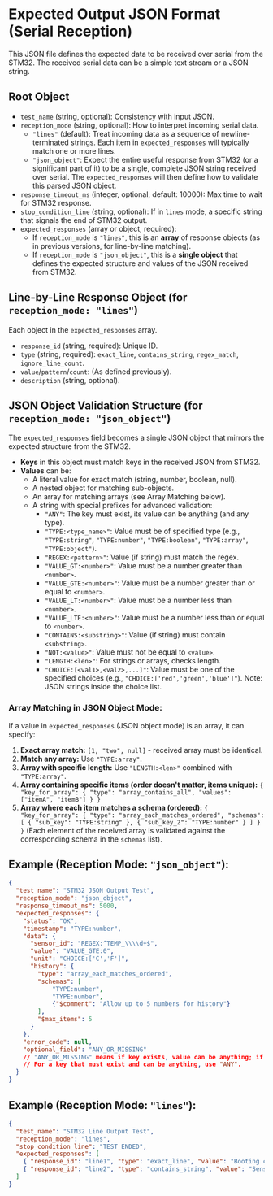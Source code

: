 # Expected Output JSON Format (Serial Reception)

This JSON file defines the expected data to be received over serial from the STM32. The received serial data can be a simple text stream or a JSON string.

## Root Object

-   `test_name` (string, optional): Consistency with input JSON.
-   `reception_mode` (string, optional): How to interpret incoming serial data.
    -   `"lines"` (default): Treat incoming data as a sequence of newline-terminated strings. Each item in `expected_responses` will typically match one or more lines.
    -   `"json_object"`: Expect the entire useful response from STM32 (or a significant part of it) to be a single, complete JSON string received over serial. The `expected_responses` will then define how to validate this parsed JSON object.
-   `response_timeout_ms` (integer, optional, default: 10000): Max time to wait for STM32 response.
-   `stop_condition_line` (string, optional): If in `lines` mode, a specific string that signals the end of STM32 output.
-   `expected_responses` (array or object, required):
    -   If `reception_mode` is `"lines"`, this is an **array** of response objects (as in previous versions, for line-by-line matching).
    -   If `reception_mode` is `"json_object"`, this is a **single object** that defines the expected structure and values of the JSON received from STM32.

## Line-by-Line Response Object (for `reception_mode: "lines"`)

Each object in the `expected_responses` array.
-   `response_id` (string, required): Unique ID.
-   `type` (string, required): `exact_line`, `contains_string`, `regex_match`, `ignore_line_count`.
-   `value`/`pattern`/`count`: (As defined previously).
-   `description` (string, optional).

## JSON Object Validation Structure (for `reception_mode: "json_object"`)

The `expected_responses` field becomes a single JSON object that mirrors the expected structure from the STM32.

-   **Keys** in this object must match keys in the received JSON from STM32.
-   **Values** can be:
    -   A literal value for exact match (string, number, boolean, null).
    -   A nested object for matching sub-objects.
    -   An array for matching arrays (see Array Matching below).
    -   A string with special prefixes for advanced validation:
        -   `"ANY"`: The key must exist, its value can be anything (and any type).
        -   `"TYPE:<type_name>"`: Value must be of specified type (e.g., `"TYPE:string"`, `"TYPE:number"`, `"TYPE:boolean"`, `"TYPE:array"`, `"TYPE:object"`).
        -   `"REGEX:<pattern>"`: Value (if string) must match the regex.
        -   `"VALUE_GT:<number>"`: Value must be a number greater than `<number>`.
        -   `"VALUE_GTE:<number>"`: Value must be a number greater than or equal to `<number>`.
        -   `"VALUE_LT:<number>"`: Value must be a number less than `<number>`.
        -   `"VALUE_LTE:<number>"`: Value must be a number less than or equal to `<number>`.
        -   `"CONTAINS:<substring>"`: Value (if string) must contain `<substring>`.
        -   `"NOT:<value>"`: Value must not be equal to `<value>`.
        -   `"LENGTH:<len>"`: For strings or arrays, checks length.
        -   `"CHOICE:[<val1>,<val2>,...]"`: Value must be one of the specified choices (e.g., `"CHOICE:['red','green','blue']"`). Note: JSON strings inside the choice list.

### Array Matching in JSON Object Mode:

If a value in `expected_responses` (JSON object mode) is an array, it can specify:
1.  **Exact array match:** `[1, "two", null]` - received array must be identical.
2.  **Match any array:** Use `"TYPE:array"`.
3.  **Array with specific length:** Use `"LENGTH:<len>"` combined with `"TYPE:array"`.
4.  **Array containing specific items (order doesn't matter, items unique):**
    `{ "key_for_array": { "type": "array_contains_all", "values": ["itemA", "itemB"] } }`
5.  **Array where each item matches a schema (ordered):**
    `{ "key_for_array": { "type": "array_each_matches_ordered", "schemas": [ { "sub_key": "TYPE:string" }, { "sub_key_2": "TYPE:number" } ] } }` (Each element of the received array is validated against the corresponding schema in the `schemas` list).

## Example (Reception Mode: `"json_object"`):

```json
{
  "test_name": "STM32 JSON Output Test",
  "reception_mode": "json_object",
  "response_timeout_ms": 5000,
  "expected_responses": {
    "status": "OK",
    "timestamp": "TYPE:number",
    "data": {
      "sensor_id": "REGEX:^TEMP_\\\\d+$",
      "value": "VALUE_GTE:0",
      "unit": "CHOICE:['C','F']",
      "history": {
        "type": "array_each_matches_ordered",
        "schemas": [
            "TYPE:number", 
            "TYPE:number",
            {"$comment": "Allow up to 5 numbers for history"}
        ],
        "$max_items": 5 
      }
    },
    "error_code": null,
    "optional_field": "ANY_OR_MISSING" 
    // "ANY_OR_MISSING" means if key exists, value can be anything; if key doesn't exist, it's also fine.
    // For a key that must exist and can be anything, use "ANY".
  }
}
```

## Example (Reception Mode: `"lines"`):

```json
{
  "test_name": "STM32 Line Output Test",
  "reception_mode": "lines",
  "stop_condition_line": "TEST_ENDED",
  "expected_responses": [
    { "response_id": "line1", "type": "exact_line", "value": "Booting complete." },
    { "response_id": "line2", "type": "contains_string", "value": "Sensor ID:" }
  ]
}
```
